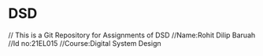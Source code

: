 # DSD

// This is a Git Repository for Assignments of DSD
//Name:Rohit Dilip Baruah
//Id no:21EL015
//Course:Digital System Design
